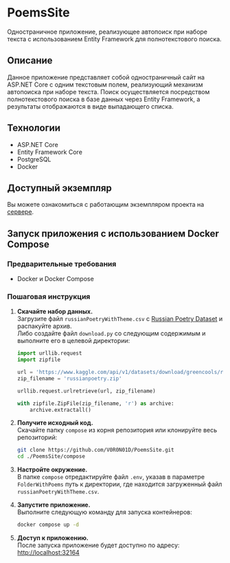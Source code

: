 # PoemsSite

Одностраничное приложение, реализующее автопоиск при наборе текста с использованием Entity Framework для полнотекстового
поиска.

## Описание

Данное приложение представляет собой одностраничный сайт на ASP.NET Core с одним текстовым полем, реализующий механизм
автопоиска при наборе текста. Поиск осуществляется посредством полнотекстового поиска в базе данных через Entity
Framework, а результаты отображаются в виде выпадающего списка.

## Технологии

- ASP.NET Core
- Entity Framework Core
- PostgreSQL
- Docker

## Доступный экземпляр

Вы можете ознакомиться с работающим экземпляром проекта на [сервере](https://v0r0n.ru/).

## Запуск приложения с использованием Docker Compose

### Предварительные требования
- Docker и Docker Compose

### Пошаговая инструкция

1. **Скачайте набор данных.**  
   Загрузите файл `russianPoetryWithTheme.csv` с [Russian Poetry Dataset](https://www.kaggle.com/datasets/greencools/russianpoetry) и распакуйте архив.  
   Либо создайте файл `download.py` со следующим содержимым и выполните его в целевой директории:

   ```python
   import urllib.request
   import zipfile

   url = 'https://www.kaggle.com/api/v1/datasets/download/greencools/russianpoetry'
   zip_filename = 'russianpoetry.zip'

   urllib.request.urlretrieve(url, zip_filename)

   with zipfile.ZipFile(zip_filename, 'r') as archive:
       archive.extractall()
   ```

2. **Получите исходный код.**  
   Скачайте папку `compose` из корня репозитория или клонируйте весь репозиторий:

   ```bash
   git clone https://github.com/V0R0N01D/PoemsSite.git
   cd ./PoemsSite/compose
   ```

3. **Настройте окружение.**  
   В папке `compose` отредактируйте файл `.env`, указав в параметре `FolderWithPoems` путь к директории, где находится загруженный файл `russianPoetryWithTheme.csv`.


4. **Запустите приложение.**  
   Выполните следующую команду для запуска контейнеров:

   ```bash
   docker compose up -d
   ```

5. **Доступ к приложению.**  
   После запуска приложение будет доступно по адресу: [http://localhost:32164](http://localhost:32164)